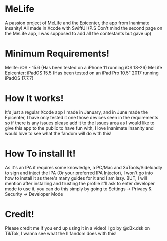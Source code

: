 # MeLife
A passion project of MeLife and the Epicenter, the app from Inanimate insanity! All made in Xcode with SwiftUI (P.S Don't mind the second page on the MeLife app, I was supposed to add all the contestants but gave up)
# Minimum Requirements!
Melife: iOS - 15.6 (Has been tested on a iPhone 11 running iOS 18-26)
MeLife Epicenter: iPadOS 15.5 (Has been tested on an iPad Pro 10.5" 2017 running iPadOS 17.7.7)
# How It works!
It's just a regular Xcode app I made in January, and in June made the Epicenter, I have only tested it one those devices seen in the requirements so if there is any issues please add it to the Issues area as I would like to give this app to the public to have fun with, I love Inanimate Insanity and would love to see what the fandom will do with this!
# How To install It!
As it's an IPA it requires some knowledge, a PC/Mac and 3uTools/Sideloadly to sign and inject the IPA (Or your preferred IPA Injector), I won't go into how to install it as there's many guides for it and I am lazy. BUT, I will mention after installing and trusting the profile it'll ask to enter developer mode to use it, you can do this simply by going to Settings -> Privacy & Security -> Developer Mode
# Credit!
Please credit me if you end up using it in a video! I go by @d3x.dsk on TikTok, I wanna see what the II fandom does with this!
